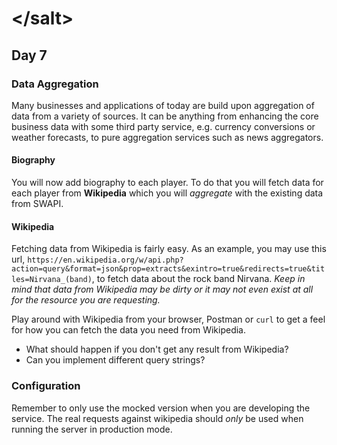 # &lt;/salt&gt;
## Day 7

### Data Aggregation
Many businesses and applications of today are build upon aggregation of data from a variety of sources.
It can be anything from enhancing the core business data with some third party service, e.g. currency conversions or weather forecasts, to pure aggregation services such as news aggregators.

#### Biography
You will now add biography to each player. To do that you will fetch data for each player from __Wikipedia__ which you will _aggregate_ with the existing data from SWAPI.

#### Wikipedia
Fetching data from Wikipedia is fairly easy. As an example, you may use this url, `https://en.wikipedia.org/w/api.php?action=query&format=json&prop=extracts&exintro=true&redirects=true&titles=Nirvana_(band)`, to fetch data about the rock band Nirvana.
_Keep in mind that data from Wikipedia may be dirty or it may not even exist at all for the resource you are requesting._

Play around with Wikipedia from your browser, Postman or `curl` to get a feel for how you can fetch the data you need from Wikipedia.

- What should happen if you don't get any result from Wikipedia?
- Can you implement different query strings?

### Configuration
Remember to only use the mocked version when you are developing the service. The real requests against wikipedia should _only_ be used when running the server in production mode.
